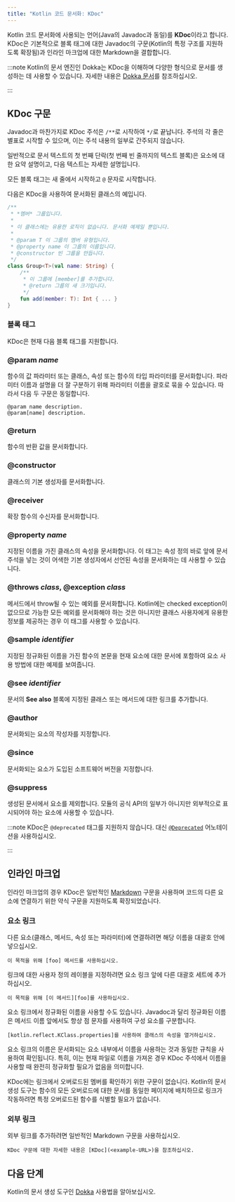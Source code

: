 ```yaml
---
title: "Kotlin 코드 문서화: KDoc"
---
```

Kotlin 코드 문서화에 사용되는 언어(Java의 Javadoc과 동일)를 **KDoc**이라고 합니다. KDoc은 기본적으로 블록 태그에 대한 Javadoc의 구문(Kotlin의 특정 구조를 지원하도록 확장됨)과 인라인 마크업에 대한 Markdown을 결합합니다.

:::note
Kotlin의 문서 엔진인 Dokka는 KDoc을 이해하며 다양한 형식으로 문서를 생성하는 데 사용할 수 있습니다. 자세한 내용은 [Dokka 문서](dokka-introduction)를 참조하십시오.

:::

## KDoc 구문

Javadoc과 마찬가지로 KDoc 주석은 `/**`로 시작하여 `*/`로 끝납니다. 주석의 각 줄은 별표로 시작할 수 있으며, 이는 주석 내용의 일부로 간주되지 않습니다.

일반적으로 문서 텍스트의 첫 번째 단락(첫 번째 빈 줄까지의 텍스트 블록)은 요소에 대한 요약 설명이고, 다음 텍스트는 자세한 설명입니다.

모든 블록 태그는 새 줄에서 시작하고 `@` 문자로 시작합니다.

다음은 KDoc을 사용하여 문서화된 클래스의 예입니다.

```kotlin
/**
 * *멤버* 그룹입니다.
 *
 * 이 클래스에는 유용한 로직이 없습니다. 문서화 예제일 뿐입니다.
 *
 * @param T 이 그룹의 멤버 유형입니다.
 * @property name 이 그룹의 이름입니다.
 * @constructor 빈 그룹을 만듭니다.
 */
class Group<T>(val name: String) {
    /**
     * 이 그룹에 [member]를 추가합니다.
     * @return 그룹의 새 크기입니다.
     */
    fun add(member: T): Int { ... }
}
```

### 블록 태그

KDoc은 현재 다음 블록 태그를 지원합니다.

### @param _name_

함수의 값 파라미터 또는 클래스, 속성 또는 함수의 타입 파라미터를 문서화합니다.
파라미터 이름과 설명을 더 잘 구분하기 위해 파라미터 이름을 괄호로 묶을 수 있습니다. 따라서 다음 두 구문은 동일합니다.

```none
@param name description.
@param[name] description.
```

### @return

함수의 반환 값을 문서화합니다.

### @constructor

클래스의 기본 생성자를 문서화합니다.

### @receiver

확장 함수의 수신자를 문서화합니다.

### @property _name_

지정된 이름을 가진 클래스의 속성을 문서화합니다. 이 태그는 속성 정의 바로 앞에 문서 주석을 넣는 것이 어색한 기본 생성자에서 선언된 속성을 문서화하는 데 사용할 수 있습니다.

### @throws _class_, @exception _class_

메서드에서 throw될 수 있는 예외를 문서화합니다. Kotlin에는 checked exception이 없으므로 가능한 모든 예외를 문서화해야 하는 것은 아니지만 클래스 사용자에게 유용한 정보를 제공하는 경우 이 태그를 사용할 수 있습니다.

### @sample _identifier_

지정된 정규화된 이름을 가진 함수의 본문을 현재 요소에 대한 문서에 포함하여 요소 사용 방법에 대한 예제를 보여줍니다.

### @see _identifier_

문서의 **See also** 블록에 지정된 클래스 또는 메서드에 대한 링크를 추가합니다.

### @author

문서화되는 요소의 작성자를 지정합니다.

### @since

문서화되는 요소가 도입된 소프트웨어 버전을 지정합니다.

### @suppress

생성된 문서에서 요소를 제외합니다. 모듈의 공식 API의 일부가 아니지만 외부적으로 표시되어야 하는 요소에 사용할 수 있습니다.

:::note
KDoc은 `@deprecated` 태그를 지원하지 않습니다. 대신 [`@Deprecated`](https://kotlinlang.org/api/core/kotlin-stdlib/kotlin/-deprecated/) 어노테이션을 사용하십시오.

:::

## 인라인 마크업

인라인 마크업의 경우 KDoc은 일반적인 [Markdown](https://daringfireball.net/projects/markdown/syntax) 구문을 사용하며 코드의 다른 요소에 연결하기 위한 약식 구문을 지원하도록 확장되었습니다.

### 요소 링크

다른 요소(클래스, 메서드, 속성 또는 파라미터)에 연결하려면 해당 이름을 대괄호 안에 넣으십시오.

```none
이 목적을 위해 [foo] 메서드를 사용하십시오.
```

링크에 대한 사용자 정의 레이블을 지정하려면 요소 링크 앞에 다른 대괄호 세트에 추가하십시오.

```none
이 목적을 위해 [이 메서드][foo]를 사용하십시오.
```

요소 링크에서 정규화된 이름을 사용할 수도 있습니다. Javadoc과 달리 정규화된 이름은 메서드 이름 앞에서도 항상 점 문자를 사용하여 구성 요소를 구분합니다.

```none
[kotlin.reflect.KClass.properties]를 사용하여 클래스의 속성을 열거하십시오.
```

요소 링크의 이름은 문서화되는 요소 내부에서 이름을 사용하는 것과 동일한 규칙을 사용하여 확인됩니다.
특히, 이는 현재 파일로 이름을 가져온 경우 KDoc 주석에서 이름을 사용할 때 완전히 정규화할 필요가 없음을 의미합니다.

KDoc에는 링크에서 오버로드된 멤버를 확인하기 위한 구문이 없습니다. Kotlin의 문서 생성 도구는 함수의 모든 오버로드에 대한 문서를 동일한 페이지에 배치하므로 링크가 작동하려면 특정 오버로드된 함수를 식별할 필요가 없습니다.

### 외부 링크

외부 링크를 추가하려면 일반적인 Markdown 구문을 사용하십시오.

```none
KDoc 구문에 대한 자세한 내용은 [KDoc](<example-URL>)을 참조하십시오.
```

## 다음 단계

Kotlin의 문서 생성 도구인 [Dokka](dokka-introduction) 사용법을 알아보십시오.